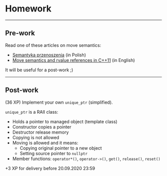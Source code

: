 # Homework

___

## Pre-work

Read one of these articles on move semantics:

* [Semantyka przenoszenia](https://infotraining.bitbucket.io/cpp-11/move.html) (in Polish)
* [Move semantics and rvalue references in C++11](https://www.cprogramming.com/c++11/rvalue-references-and-move-semantics-in-c++11.html) (in English)

It will be useful for a post-work ;)

___

## Post-work

(36 XP) Implement your own `unique_ptr` (simplified).

`unique_ptr` is a RAII class:

* Holds a pointer to managed object (template class)
* Constructor copies a pointer
* Destructor release memory
* Copying is not allowed
* Moving is allowed and it means:
  * Copying original pointer to a new object
  * Setting source pointer to `nullptr`
* Member functions: `operator*()`, `operator->()`, `get()`, `release()`, `reset()`

+3 XP for delivery before 20.09.2020 23:59
